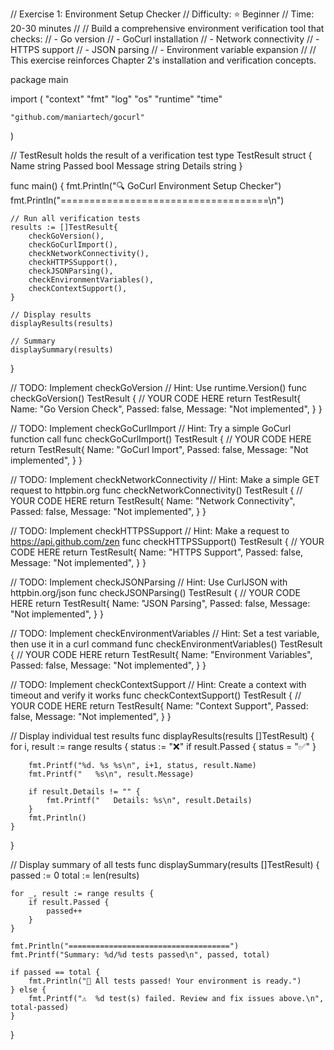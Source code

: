 // Exercise 1: Environment Setup Checker
// Difficulty: ⭐ Beginner
// Time: 20-30 minutes
//
// Build a comprehensive environment verification tool that checks:
// - Go version
// - GoCurl installation
// - Network connectivity
// - HTTPS support
// - JSON parsing
// - Environment variable expansion
//
// This exercise reinforces Chapter 2's installation and verification concepts.

package main

import (
	"context"
	"fmt"
	"log"
	"os"
	"runtime"
	"time"

	"github.com/maniartech/gocurl"
)

// TestResult holds the result of a verification test
type TestResult struct {
	Name    string
	Passed  bool
	Message string
	Details string
}

func main() {
	fmt.Println("🔍 GoCurl Environment Setup Checker")
	fmt.Println("====================================\n")

	// Run all verification tests
	results := []TestResult{
		checkGoVersion(),
		checkGoCurlImport(),
		checkNetworkConnectivity(),
		checkHTTPSSupport(),
		checkJSONParsing(),
		checkEnvironmentVariables(),
		checkContextSupport(),
	}

	// Display results
	displayResults(results)

	// Summary
	displaySummary(results)
}

// TODO: Implement checkGoVersion
// Hint: Use runtime.Version()
func checkGoVersion() TestResult {
	// YOUR CODE HERE
	return TestResult{
		Name:    "Go Version Check",
		Passed:  false,
		Message: "Not implemented",
	}
}

// TODO: Implement checkGoCurlImport
// Hint: Try a simple GoCurl function call
func checkGoCurlImport() TestResult {
	// YOUR CODE HERE
	return TestResult{
		Name:    "GoCurl Import",
		Passed:  false,
		Message: "Not implemented",
	}
}

// TODO: Implement checkNetworkConnectivity
// Hint: Make a simple GET request to httpbin.org
func checkNetworkConnectivity() TestResult {
	// YOUR CODE HERE
	return TestResult{
		Name:    "Network Connectivity",
		Passed:  false,
		Message: "Not implemented",
	}
}

// TODO: Implement checkHTTPSSupport
// Hint: Make a request to https://api.github.com/zen
func checkHTTPSSupport() TestResult {
	// YOUR CODE HERE
	return TestResult{
		Name:    "HTTPS Support",
		Passed:  false,
		Message: "Not implemented",
	}
}

// TODO: Implement checkJSONParsing
// Hint: Use CurlJSON with httpbin.org/json
func checkJSONParsing() TestResult {
	// YOUR CODE HERE
	return TestResult{
		Name:    "JSON Parsing",
		Passed:  false,
		Message: "Not implemented",
	}
}

// TODO: Implement checkEnvironmentVariables
// Hint: Set a test variable, then use it in a curl command
func checkEnvironmentVariables() TestResult {
	// YOUR CODE HERE
	return TestResult{
		Name:    "Environment Variables",
		Passed:  false,
		Message: "Not implemented",
	}
}

// TODO: Implement checkContextSupport
// Hint: Create a context with timeout and verify it works
func checkContextSupport() TestResult {
	// YOUR CODE HERE
	return TestResult{
		Name:    "Context Support",
		Passed:  false,
		Message: "Not implemented",
	}
}

// Display individual test results
func displayResults(results []TestResult) {
	for i, result := range results {
		status := "❌"
		if result.Passed {
			status = "✅"
		}

		fmt.Printf("%d. %s %s\n", i+1, status, result.Name)
		fmt.Printf("   %s\n", result.Message)

		if result.Details != "" {
			fmt.Printf("   Details: %s\n", result.Details)
		}
		fmt.Println()
	}
}

// Display summary of all tests
func displaySummary(results []TestResult) {
	passed := 0
	total := len(results)

	for _, result := range results {
		if result.Passed {
			passed++
		}
	}

	fmt.Println("====================================")
	fmt.Printf("Summary: %d/%d tests passed\n", passed, total)

	if passed == total {
		fmt.Println("🎉 All tests passed! Your environment is ready.")
	} else {
		fmt.Printf("⚠️  %d test(s) failed. Review and fix issues above.\n", total-passed)
	}
}
